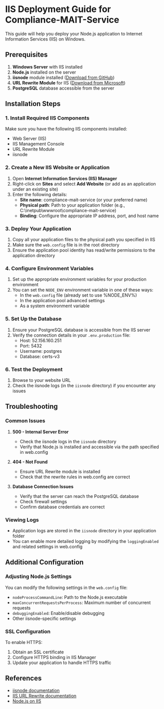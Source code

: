 # IIS Deployment Guide for Compliance-MAIT-Service

This guide will help you deploy your Node.js application to Internet Information Services (IIS) on Windows.

## Prerequisites

1. **Windows Server** with IIS installed
2. **Node.js** installed on the server
3. **iisnode** module installed ([Download from GitHub](https://github.com/Azure/iisnode/releases))
4. **URL Rewrite Module** for IIS ([Download from Microsoft](https://www.iis.net/downloads/microsoft/url-rewrite))
5. **PostgreSQL** database accessible from the server

## Installation Steps

### 1. Install Required IIS Components

Make sure you have the following IIS components installed:
- Web Server (IIS)
- IIS Management Console
- URL Rewrite Module
- iisnode

### 2. Create a New IIS Website or Application

1. Open **Internet Information Services (IIS) Manager**
2. Right-click on **Sites** and select **Add Website** (or add as an application under an existing site)
3. Enter the following details:
   - **Site name**: compliance-mait-service (or your preferred name)
   - **Physical path**: Path to your application folder (e.g., C:\inetpub\wwwroot\compliance-mait-service)
   - **Binding**: Configure the appropriate IP address, port, and host name

### 3. Deploy Your Application

1. Copy all your application files to the physical path you specified in IIS
2. Make sure the `web.config` file is in the root directory
3. Ensure the application pool identity has read/write permissions to the application directory

### 4. Configure Environment Variables

1. Set up the appropriate environment variables for your production environment
2. You can set the `NODE_ENV` environment variable in one of these ways:
   - In the `web.config` file (already set to use %NODE_ENV%)
   - In the application pool advanced settings
   - As a system environment variable

### 5. Set Up the Database

1. Ensure your PostgreSQL database is accessible from the IIS server
2. Verify the connection details in your `.env.production` file:
   - Host: 52.156.160.251
   - Port: 5432
   - Username: postgres
   - Database: certs-v3

### 6. Test the Deployment

1. Browse to your website URL
2. Check the iisnode logs (in the `iisnode` directory) if you encounter any issues

## Troubleshooting

### Common Issues

1. **500 - Internal Server Error**
   - Check the iisnode logs in the `iisnode` directory
   - Verify that Node.js is installed and accessible via the path specified in web.config

2. **404 - Not Found**
   - Ensure URL Rewrite module is installed
   - Check that the rewrite rules in web.config are correct

3. **Database Connection Issues**
   - Verify that the server can reach the PostgreSQL database
   - Check firewall settings
   - Confirm database credentials are correct

### Viewing Logs

- Application logs are stored in the `iisnode` directory in your application folder
- You can enable more detailed logging by modifying the `loggingEnabled` and related settings in web.config

## Additional Configuration

### Adjusting Node.js Settings

You can modify the following settings in the `web.config` file:

- `nodeProcessCommandLine`: Path to the Node.js executable
- `maxConcurrentRequestsPerProcess`: Maximum number of concurrent requests
- `debuggingEnabled`: Enable/disable debugging
- Other iisnode-specific settings

### SSL Configuration

To enable HTTPS:

1. Obtain an SSL certificate
2. Configure HTTPS binding in IIS Manager
3. Update your application to handle HTTPS traffic

## References

- [iisnode documentation](https://github.com/Azure/iisnode/wiki)
- [IIS URL Rewrite documentation](https://docs.microsoft.com/en-us/iis/extensions/url-rewrite-module/using-the-url-rewrite-module)
- [Node.js on IIS](https://docs.microsoft.com/en-us/azure/app-service/app-service-web-get-started-nodejs)
